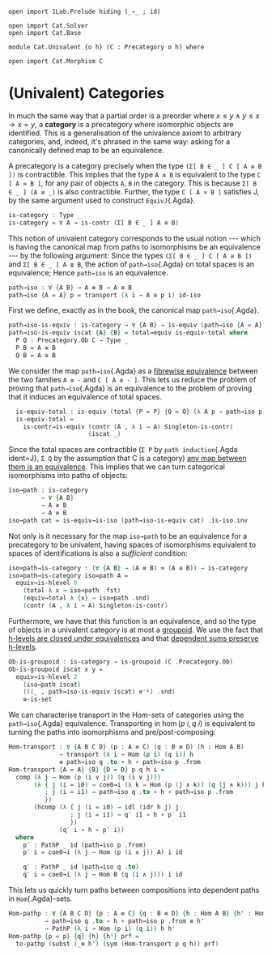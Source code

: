 ```
open import 1Lab.Prelude hiding (_∘_ ; id)

open import Cat.Solver
open import Cat.Base

module Cat.Univalent {o h} (C : Precategory o h) where

open import Cat.Morphism C
```

# (Univalent) Categories

In much the same way that a partial order is a preorder where $x \le y
\land y \le x \to x = y$, a **category** is a precategory where
isomorphic objects are identified. This is a generalisation of the
univalence axiom to arbitrary categories, and, indeed, it's phrased in
the same way: asking for a canonically defined map to be an equivalence.

A precategory is a category precisely when the type `(Σ[ B ∈ _ ] C [ A ≅
B ])` is contractible. This implies that the type `A ≡ B` is equivalent
to the type `C [ A ≃ B ]`, for any pair of objects `A`, `B` in the
category. This is because `Σ[ B ∈ _ ] (A ≡ _)` is also contractible.
Further, the type `C [ A ≃ B ]` satisfies J, by the same argument used
to construct `EquivJ`{.Agda}.

```agda
is-category : Type _
is-category = ∀ A → is-contr (Σ[ B ∈ _ ] A ≅ B)
```

This notion of univalent category corresponds to the usual notion ---
which is having the canonical map from paths to isomorphisms be an
equivalence --- by the following argument: Since the types `(Σ[ B ∈ _ ]
C [ A ≅ B ])` and `Σ[ B ∈ _ ] A ≣ B`, the action of `path→iso`{.Agda}
on total spaces is an equivalence; Hence `path→iso` is an equivalence.

```agda
path→iso : ∀ {A B} → A ≡ B → A ≅ B
path→iso {A = A} p = transport (λ i → A ≅ p i) id-iso
```

First we define, exactly as in the book, the canonical map `path→iso`{.Agda}.

```agda
path→iso-is-equiv : is-category → ∀ {A B} → is-equiv (path→iso {A = A} {B = B})
path→iso-is-equiv iscat {A} {B} = total→equiv is-equiv-total where
  P Q : Precategory.Ob C → Type _
  P B = A ≡ B
  Q B = A ≅ B
```

We consider the map `path→iso`{.Agda} as a [fibrewise equivalence]
between the two families `A ≡ -` and `C [ A ≅ - ]`. This lets us reduce
the problem of proving that `path→iso`{.Agda} is an equivalence to the
problem of proving that it induces an equivalence of total spaces.

[fibrewise equivalence]: agda://1Lab.Equiv.Fibrewise

```agda
  is-equiv-total : is-equiv (total {P = P} {Q = Q} (λ A p → path→iso p))
  is-equiv-total =
    is-contr→is-equiv (contr (A , λ i → A) Singleton-is-contr)
                      (iscat _)
```

Since the total spaces are contractible (`Σ P` by `path induction`{.Agda
ident=J}, `Σ Q` by the assumption that C is a category) [any map between
them is an equivalence](agda://1Lab.Equiv#is-contr→is-equiv). This implies
that we can turn categorical isomorphisms into paths of objects:

```agda
iso→path : is-category
         → ∀ {A B}
         → A ≅ B
         → A ≡ B
iso→path cat = is-equiv→is-iso (path→iso-is-equiv cat) .is-iso.inv
```

Not only is it necessary for the map `iso→path` to be an equivalence for
a precategory to be univalent, having spaces of isomorphisms equivalent
to spaces of identifications is also a _sufficient_ condition:

```agda
iso≃path→is-category : (∀ {A B} → (A ≡ B) ≃ (A ≅ B)) → is-category
iso≃path→is-category iso≃path A = 
  equiv→is-hlevel 0 
    (total λ x → iso≃path .fst) 
    (equiv→total λ {x} → iso≃path .snd) 
    (contr (A , λ i → A) Singleton-is-contr)
```

<!--
```agda
J-iso : ∀ {ℓ} → is-category
      → ∀ {A} (P : ∀ B → A ≅ B → Type ℓ)
      → P A id-iso
      → ∀ {B} (p : A ≅ B) → P B p
J-iso isc {A} P pid {B} p = 
  transport (λ i → P (q (B , p) i .fst) (q (B , p) i .snd)) pid
  where q = is-contr→is-prop (isc A) (A , id-iso)

iso→path-id : ∀ (isc : is-category) {A} → iso→path isc (id-iso {A}) ≡ refl
iso→path-id isc = 
  iso→path isc id-iso          ≡˘⟨ ap (iso→path isc) (≅-pathp refl refl (transport-refl _) (transport-refl _)) ⟩
  iso→path isc (path→iso refl) ≡⟨ equiv→retraction (path→iso-is-equiv isc) _ ⟩
  refl                         ∎
```
-->

Furthermore, we have that this function is an equivalence, and so the
type of objects in a univalent category is at most a [groupoid]. We use
the fact that [h-levels are closed under equivalences] and that
[dependent sums preserve h-levels].

[h-levels are closed under equivalences]: agda://1Lab.HLevel.Retracts#equiv→is-hlevel
[dependent sums preserve h-levels]: agda://1Lab.HLevel.Retracts#Σ-is-hlevel
[groupoid]: agda://1Lab.HLevel#is-groupoid

```agda
Ob-is-groupoid : is-category → is-groupoid (C .Precategory.Ob)
Ob-is-groupoid iscat x y =
  equiv→is-hlevel 2
    (iso→path iscat)
    (((_ , path→iso-is-equiv iscat) e⁻¹) .snd)
    ≅-is-set
```

We can characterise transport in the Hom-sets of categories using the
`path→iso`{.Agda} equivalence. Transporting in $\hom(p\ i, q\ i)$ is
equivalent to turning the paths into isomorphisms and
pre/post-composing:

```agda
Hom-transport : ∀ {A B C D} (p : A ≡ C) (q : B ≡ D) (h : Hom A B)
              → transport (λ i → Hom (p i) (q i)) h
              ≡ path→iso q .to ∘ h ∘ path→iso p .from
Hom-transport {A = A} {B} {D = D} p q h i =
  comp (λ j → Hom (p (i ∨ j)) (q (i ∨ j)))
       (λ { j (i = i0) → coe0→i (λ k → Hom (p (j ∧ k)) (q (j ∧ k))) j h
          ; j (i = i1) → path→iso q .to ∘ h ∘ path→iso p .from
          })
       (hcomp (λ { j (i = i0) → idl (idr h j) j
                 ; j (i = i1) → q′ i1 ∘ h ∘ p′ i1
                 }) 
              (q′ i ∘ h ∘ p′ i))
  where
    p′ : PathP _ id (path→iso p .from)
    p′ i = coe0→i (λ j → Hom (p (i ∧ j)) A) i id

    q′ : PathP _ id (path→iso q .to)
    q′ i = coe0→i (λ j → Hom B (q (i ∧ j))) i id
```

This lets us quickly turn paths between compositions into dependent
paths in `Hom`{.Agda}-sets.

```agda
Hom-pathp : ∀ {A B C D} {p : A ≡ C} {q : B ≡ D} {h : Hom A B} {h' : Hom C D}
          → path→iso q .to ∘ h ∘ path→iso p .from ≡ h'
          → PathP (λ i → Hom (p i) (q i)) h h'
Hom-pathp {p = p} {q} {h} {h'} prf =
  to-pathp (subst (_≡ h') (sym (Hom-transport p q h)) prf)
```

<!--
```agda
Hom-pathp-reflˡ : 
  ∀ {A B C} {p : A ≡ C} {h : Hom A B} {h' : Hom C B}
  → h ∘ path→iso p .from ≡ h'
  → PathP (λ i → Hom (p i) B) h h'
Hom-pathp-reflˡ prf = 
  Hom-pathp (ap₂ _∘_ (transport-refl id) refl ·· idl _ ·· prf)

Hom-pathp-reflˡ-iso : 
  ∀ {A B C} {p : A ≅ C} {h : Hom A B} {h' : Hom C B}
  → (isc : is-category)
  → h ∘ p .from ≡ h'
  → PathP (λ i → Hom (iso→path isc p i) B) h h'
Hom-pathp-reflˡ-iso isc prf = 
  Hom-pathp-reflˡ ( 
    ap₂ _∘_ refl (ap from (equiv→section (path→iso-is-equiv isc) _)) 
    ∙ prf)

Hom-pathp-reflʳ 
  : ∀ {A B D} {q : B ≡ D} {h : Hom A B} {h' : Hom A D}
  → path→iso q .to ∘ h ≡ h'
  → PathP (λ i → Hom A (q i)) h h'
Hom-pathp-reflʳ {q = q} prf = 
  Hom-pathp (ap (path→iso q .to ∘_) (ap₂ _∘_ refl (transport-refl _)) 
          ·· ap₂ _∘_ refl (idr _) 
          ·· prf)

Hom-pathp-reflʳ-iso
  : ∀ {A B D} {q : B ≅ D} {h : Hom A B} {h' : Hom A D}
  → (isc : is-category)
  → q .to ∘ h ≡ h'
  → PathP (λ i → Hom A (iso→path isc q i)) h h'
Hom-pathp-reflʳ-iso isc prf = 
  Hom-pathp-reflʳ (
    ap₂ _∘_ (ap to (equiv→section (path→iso-is-equiv isc) _)) refl 
    ∙ prf)

Hom-pathp-iso 
  : ∀ {A B C D} {p : A ≅ C} {q : B ≅ D} {h : Hom A B} {h' : Hom C D}
  → (isc : is-category)
  → q .to ∘ h ∘ p .from ≡ h'
  → PathP (λ i → Hom (iso→path isc p i) (iso→path isc q i)) h h'
Hom-pathp-iso {p = p} {q} {h} {h'} isc prf =
  Hom-pathp (ap₂ _∘_ (ap to (equiv→section (path→iso-is-equiv isc) _)) 
                     (ap₂ _∘_ refl (ap from (equiv→section (path→iso-is-equiv isc) _))) 
            ∙ prf)
```
-->
